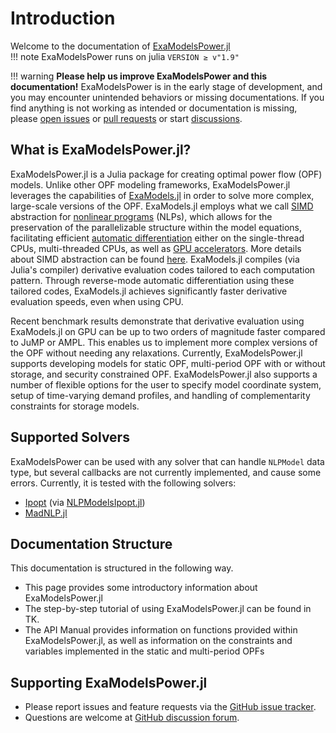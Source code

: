 # Introduction

Welcome to the documentation of [ExaModelsPower.jl](https://github.com/exanauts/ExaModelsPower.jl)	
!!! note
    ExaModelsPower runs on julia `VERSION ≥ v"1.9"`
    
!!! warning
	**Please help us improve ExaModelsPower and this documentation!** ExaModelsPower is in the early stage of development, and you may encounter unintended behaviors or missing documentations. If you find anything is not working as intended or documentation is missing, please [open issues](https://github.com/exanauts/ExaModelsPower.jl/issues) or [pull requests](https://github.com/exanauts/ExaModelsPower.jl/pulls) or start [discussions](https://github.com/exanauts/ExaModelsPower.jl/discussions). 
	
## What is ExaModelsPower.jl?
ExaModelsPower.jl is a Julia package for creating optimal power flow (OPF) models. Unlike other OPF modeling frameworks, ExaModelsPower.jl leverages the capabilities of [ExaModels.jl](https://exanauts.github.io/ExaModels.jl/stable/) in order to solve more complex, large-scale versions of the OPF.  ExaModels.jl employs what we call [SIMD](https://en.wikipedia.org/wiki/Single_instruction,_multiple_data) abstraction for [nonlinear programs](https://en.wikipedia.org/wiki/Nonlinear_programming) (NLPs), which allows for the preservation of the parallelizable structure within the model equations, facilitating efficient [automatic differentiation](https://en.wikipedia.org/wiki/Automatic_differentiation) either on the single-thread CPUs, multi-threaded CPUs, as well as [GPU accelerators](https://en.wikipedia.org/wiki/Graphics_processing_unit). More details about SIMD abstraction can be found [here](https://exanauts.github.io/ExaModels.jl/v0.8/simd/). ExaModels.jl compiles (via Julia's compiler) derivative evaluation codes tailored to each computation pattern. Through reverse-mode automatic differentiation using these tailored codes, ExaModels.jl achieves significantly faster derivative evaluation speeds, even when using CPU.

Recent benchmark results demonstrate that derivative evaluation using ExaModels.jl on GPU can be up to two orders of magnitude faster compared to JuMP or AMPL. This enables us to implement more complex versions of the OPF without needing any relaxations. Currently, ExaModelsPower.jl supports developing models for static OPF, multi-period OPF with or without storage, and security constrained OPF. ExaModelsPower.jl also supports a number of flexible options for the user to specify model coordinate system, setup of time-varying demand profiles, and handling of complementarity constraints for storage models. 

## Supported Solvers
ExaModelsPower can be used with any solver that can handle `NLPModel` data type, but several callbacks are not currently implemented, and cause some errors. Currently, it is tested with the following solvers:
- [Ipopt](https://github.com/JuliaSmoothOptimizers/NLPModelsIpopt.jl) (via [NLPModelsIpopt.jl](https://github.com/JuliaSmoothOptimizers/NLPModelsIpopt.jl))
- [MadNLP.jl](https://github.com/MadNLP/MadNLP.jl)

## Documentation Structure
This documentation is structured in the following way.
- This page provides some introductory information about ExaModelsPower.jl
- The step-by-step tutorial of using ExaModelsPower.jl can be found in TK.
- The API Manual provides information on functions provided within ExaModelsPower.jl, as well as information on the constraints and variables implemented in the static and multi-period OPFs


## Supporting ExaModelsPower.jl
- Please report issues and feature requests via the [GitHub issue tracker](https://github.com/exanauts/ExaModelsPower.jl/issues).
- Questions are welcome at [GitHub discussion forum](https://github.com/exanauts/ExaModelsPower.jl/discussions).
